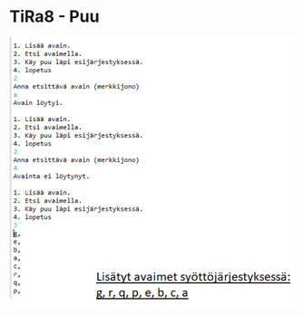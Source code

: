 # TiRa8 - Puu

![kuva1](https://raw.githubusercontent.com/wesenbergg/TiRa-k2020/master/TiRa8-Puu/avaimet.PNG)